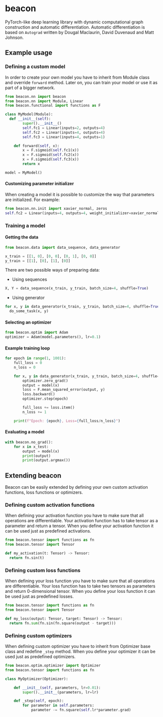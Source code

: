 # beacon
PyTorch-like deep learning library with dynamic computational graph construction and automatic differentiation. Automatic differentiation is based on `Autograd` written by Dougal Maclaurin, David Duvenaud and Matt Johnson.

## Example usage

### Defining a custom model

In order to create your own model you have to inherit from Module class and override `forward` method. Later on, you can train your model or use it as part of a bigger network.

```python
from beacon.nn import beacon
from beacon.nn import Module, Linear
from beacon.functional import functions as F

class MyModel(Module):
  def __init__(self):
        super().__init__()
        self.fc1 = Linear(inputs=2, outputs=4)
        self.fc2 = Linear(inputs=4, outputs=4)
        self.fc3 = Linear(inputs=4, outputs=1)

    def forward(self, x):
        x = F.sigmoid(self.fc1(x))
        x = F.sigmoid(self.fc2(x))
        x = F.sigmoid(self.fc3(x))
        return x

model = MyModel()
```

#### Customizing parameter initializer

When creating a model it is possible to customize the way that parameters are initialized. For example:

```python
from beacon.nn.init import xavier_normal, zeros
self.fc2 = Linear(inputs=4, outputs=4, weight_initializer=xavier_normal, bias_initializer=zeros)
```

### Training a model

#### Getting the data

```python
from beacon.data import data_sequence, data_generator

x_train = [[1, 0], [0, 0], [0, 1], [0, 0]]
y_train = [[1], [0], [1], [0]]
```

There are two possible ways of preparing data:
 * Using sequences
```python
X, Y = data_sequence(x_train, y_train, batch_size=4, shuffle=True)
```
 * Using generator
```python
for x, y in data_generator(x_train, y_train, batch_size=4, shuffle=True):
  do_some_task(x, y)
```

#### Selecting an optimizer

```python
from beacon.optim import Adam
optimizer = Adam(model.parameters(), lr=0.1)
```

#### Example training loop

```python
for epoch in range(1, 1001):
    full_loss = 0
    n_loss = 0

    for x, y in data_generator(x_train, y_train, batch_size=4, shuffle=True):
        optimizer.zero_grad()
        output = model(x)
        loss = F.mean_squared_error(output, y)
        loss.backward()
        optimizer.step(epoch)

        full_loss += loss.item()
        n_loss += 1

    print(f"Epoch: {epoch}, Loss={full_loss/n_loss}")
```

#### Evaluating a model

```python
with beacon.no_grad():
    for x in x_test:
        output = model(x)
        print(output)
        print(output.argmax())
```

## Extending beacon

Beacon can be easily extended by defining your own custom activation functions, loss functions or optimizers.

### Defining custom activation functions

When defining your activation function you have to make sure that all operations are differentiable. Your activation function has to take tensor as a parameter and return a tensor. When you define your activation function it can be used just as predefined activations.

```python
from beacon.tensor import functions as fn
from beacon.tensor import Tensor

def my_activation(t: Tensor) -> Tensor:
  return fn.sin(t)
```

### Defining custom loss functions

When defining your loss function you have to make sure that all operations are differentiable. Your loss function has to take two tensors as parameters and return 0-dimensional tensor. When you define your loss function it can be used just as predefined losses.

```python
from beacon.tensor import functions as fn
from beacon.tensor import Tensor

def my_loss(output: Tensor, target: Tensor) -> Tensor:
  return fn.sum(fn.sin(fn.square(output - target)))
```

### Defining custom optimizers

When defining custom optimizer you have to inherit from Optimizer base class and redefine `_step` method. When you define your optimizer it can be used just as predefined optimizers.

```python
from beacon.optim.optimizer import Optimizer
from beacon.tensor import functions as fn

class MyOptimizer(Optimizer):

    def __init__(self, parameters, lr=0.01):
        super().__init__(parameters, lr=lr)

    def _step(self, epoch):
        for parameter in self.parameters:
            parameter -= fn.square(self.lr*parameter.grad)
```
